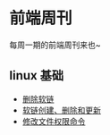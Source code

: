 # 前端周刊
每周一期的前端周刊来也~

## linux 基础

* [删除软链](https://blog.csdn.net/chenghuikai/article/details/50961622)
* [软链创建、删除和更新](https://blog.csdn.net/m290345792/article/details/78518360)
* [修改文件权限命令](https://blog.csdn.net/win_turn/article/details/50386943)
